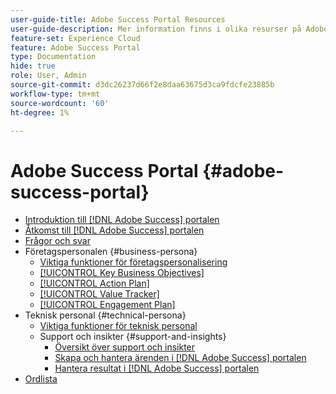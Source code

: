 ```yaml
---
user-guide-title: Adobe Success Portal Resources
user-guide-description: Mer information finns i olika resurser på Adobe Success Portal.
feature-set: Experience Cloud
feature: Adobe Success Portal
type: Documentation
hide: true
role: User, Admin
source-git-commit: d3dc26237d66f2e8daa63675d3ca9fdcfe23885b
workflow-type: tm+mt
source-wordcount: '60'
ht-degree: 1%

---
```



# Adobe Success Portal {#adobe-success-portal}

- [Introduktion till  [!DNL Adobe Success] portalen](/help/adobe-success-portal/adobe-success-portal-introduction.md)
- [Åtkomst till  [!DNL Adobe Success] portalen](/help/adobe-success-portal/access-to-the-adobe-success-portal.md)
- [Frågor och svar](/help/adobe-success-portal/adobe-success-portal-customer-faq.md)
- Företagspersonalen {#business-persona}
   - [Viktiga funktioner för företagspersonalisering](/help/adobe-success-portal/business-persona/key-functionalities-for-business-persona.md)
   - [[!UICONTROL Key Business Objectives]](/help/adobe-success-portal/business-persona/key-business-objectives.md)
   - [[!UICONTROL Action Plan]](/help/adobe-success-portal/business-persona/action-plan.md)
   - [[!UICONTROL Value Tracker]](/help/adobe-success-portal/business-persona/value-tracker.md)
   - [[!UICONTROL Engagement Plan]](/help/adobe-success-portal/business-persona/engagement-plan.md)
- Teknisk personal {#technical-persona}
   - [Viktiga funktioner för teknisk personal](/help/adobe-success-portal/technical-persona/key-functionalities-for-technical-persona.md)
   - Support och insikter {#support-and-insights}
      - [Översikt över support och insikter](/help/adobe-success-portal/technical-persona/support-and-insights/support-and-insights-overview.md)
      - [Skapa och hantera ärenden i  [!DNL Adobe Success] portalen](/help/adobe-success-portal/technical-persona/support-and-insights/create-and-manage-cases-in-the-adobe-success-portal.md)
      - [Hantera resultat i  [!DNL Adobe Success] portalen](/help/adobe-success-portal/technical-persona/support-and-insights/manage-findings-adobe-success-portal.md)
- [Ordlista](/help/adobe-success-portal/glossary.md)
